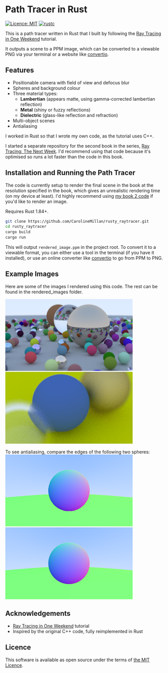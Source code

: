 # Path Tracer in Rust

[![Licence: MIT](https://img.shields.io/badge/License-MIT-blue.svg)](LICENSE)
[![rustc](https://img.shields.io/badge/rustc-1.84%2B-brightgreen.svg)](https://www.rust-lang.org/tools/install)

This is a path tracer written in Rust that I built by following the [Ray Tracing in One Weekend](https://raytracing.github.io/books/RayTracingInOneWeekend.html) tutorial. 

It outputs a scene to a PPM image, which can be converted to a viewable PNG via your terminal or a website like [convertio](https://convertio.co/). 

## Features
- Positionable camera with field of view and defocus blur
- Spheres and background colour
- Three material types:
    - **Lambertian** (appears matte, using gamma-corrected lambertian reflection)
    - **Metal** (shiny or fuzzy reflections)
    - **Dielectric** (glass-like reflection and refraction) 
- Multi-object scenes
- Antialiasing

I worked in Rust so that I wrote my own code, as the tutorial uses C++.

I started a separate repository for the second book in the series, [Ray Tracing: The Next Week](https://raytracing.github.io/books/RayTracingTheNextWeek.html). I'd recommend using that code because it's optimised so runs a lot faster than the code in this book.

## Installation and Running the Path Tracer
The code is currently setup to render the final scene in the book at the resolution specified in the book, which gives an unrealistic rendering time (on my device at least). I'd highly recommend using [my book 2 code](https://github.com/CarolineMillan/rusty_raytracer_pt2) if you'd like to render an image.

Requires Rust 1.84+.

```bash
git clone https://github.com/CarolineMillan/rusty_raytracer.git 
cd rusty_raytracer
cargo build
cargo run
```

This will output `rendered_image.ppm` in the project root. To convert it to a viewable format, you can either use a tool in the terminal (if you have it installed), or use an online converter like [convertio](https://convertio.co/) to go from PPM to PNG.

## Example Images 
Here are some of the images I rendered using this code. The rest can be found in the rendered_images folder.

![Final Scene](rendered_images/rendered_image21.png)
![Defocus Blur](rendered_images/rendered_image20.png)

To see antialiasing, compare the edges of the following two spheres:
![no antialiasing](rendered_images/rendered_image5.png)
![antialiasing](rendered_images/rendered_image6.png)

## Acknowledgements
- [Ray Tracing in One Weekend](https://raytracing.github.io/books/RayTracingInOneWeekend.html) tutorial
- Inspired by the original C++ code, fully reimplemented in Rust

## Licence
This software is available as open source under the terms of [the MIT Licence](https://opensource.org/license/MIT).